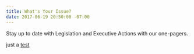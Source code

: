 ```yaml
---
title: What's Your Issue?
date: 2017-06-19 20:50:00 -07:00
---
```


Stay up to date with Legislation and Executive Actions with our one-pagers.

just a [test](/uploads/BiteSizedPolicyAdvocacy.pdf) 